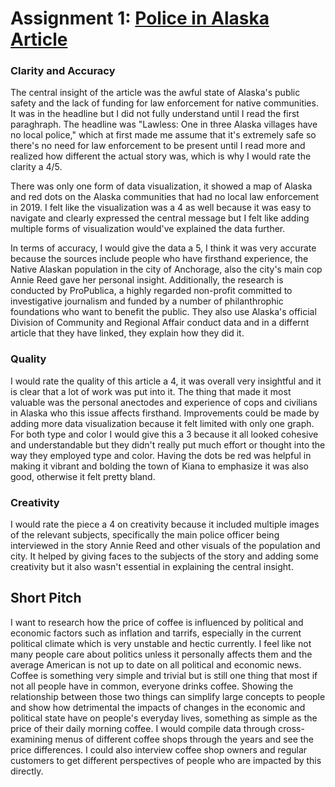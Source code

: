 # Assignment 1: [Police in Alaska Article](https://www.adn.com/alaska-news/lawless/2019/05/16/lawless-one-in-three-alaska-villages-have-no-local-police/)


### Clarity and Accuracy
The central insight of the article was the awful state of Alaska's public safety and the lack of funding for law enforcement for native communities. It was in the headline but I did not fully understand until I read the first paraghraph. The headline was "Lawless: One in three Alaska villages have no local police," which at first made me assume that it's extremely safe so there's no need for law enforcement to be present until I read more and realized how different the actual story was, which is why I would rate the clarity a 4/5.
 
There was only one form of data visualization, it showed a map of Alaska and red dots on the Alaska communities that had no local law enforcement in 2019. I felt like the visualization was a 4 as well because it was easy to navigate and clearly expressed the central message but I felt like adding multiple forms of visualization would've explained the data further.
 
In terms of accuracy, I would give the data a 5, I think it was very accurate because the sources include people who have firsthand experience, the Native Alaskan population in the city of Anchorage, also the city's main cop Annie Reed gave her personal insight. Additionally, the research is conducted by ProPublica, a highly regarded non-profit committed to investigative journalism and funded by a number of philanthrophic foundations who want to benefit the public. They also use Alaska's official Division of Community and Regional Affair
conduct data and in a differnt article that they have linked, they explain how they did it.


### Quality
I would rate the quality of this article a 4, it was overall very insightful and it is clear that a lot of work was put into it. The thing that made it most valuable was the personal anectodes and experience of cops and civilians in Alaska who this issue affects firsthand. Improvements could be made by adding more data visualization because it felt limited with only one graph.
For both type and color I would give this a 3 because it all looked cohesive and understandable but they didn't really put much effort or thought into the way they employed type and color. Having the dots be red was helpful in making it vibrant and bolding the town of Kiana to emphasize it was also good, otherwise it felt pretty bland.


### Creativity
I would rate the piece a 4 on creativity because it included multiple images of the relevant subjects, specifically the main police officer being interviewed in the story Annie Reed and other visuals of the population and city. It helped by giving faces to the subjects of the story and adding some creativity but it also wasn't essential in explaining the central insight. 



##  Short Pitch
I want to research how the price of coffee is influenced by political and economic factors such as inflation and tarrifs, especially in the current political climate which is very unstable and hectic currently. I feel like not many people care about politics unless it personally affects them and the average American is not up to date on all political and economic news. Coffee is something very simple and trivial but is still one thing that most if not all people have in common, everyone drinks coffee. Showing the relationship between those two things can simplify large concepts to people and show how detrimental the impacts of changes in the economic and political state have on people's everyday lives, something as simple as the price of their daily morning coffee. I would compile data through cross-examining menus of different coffee shops through the years and see the price differences. I could also interview coffee shop owners and regular customers to get different perspectives of people who are impacted by this directly. 

